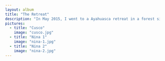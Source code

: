 ```yaml
---
layout: album
title: "The Retreat"
description: "In May 2015, I went to a Ayahuasca retreat in a forest situated along the Amazon river. This experience was one of the most enlightening of my life. The people who I connected with as a result of this experience continue to remain in my life now. The Shaman and helpers were spiritual guides to our journey throughout the ceremonies. This album is both a dedication to those who were part of my journey and an attempt to portray the significance of the week for those involved."
pictures:
  - title: "Cusco"
    image: "cusco.jpg"
  - title: "Nina 1"
    image: "nina-1.jpg"
  - title: "Nina 2"
    image: "nina-2.jpg"
---
```

